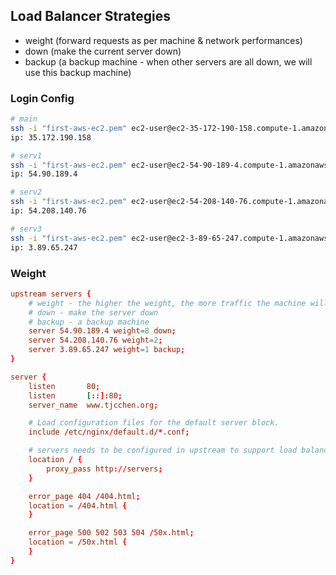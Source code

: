 ## Load Balancer Strategies

- weight (forward requests as per machine & network performances)
- down (make the current server down)
- backup (a backup machine - when other servers are all down, we will use this backup machine)

### Login Config
```bash
# main
ssh -i "first-aws-ec2.pem" ec2-user@ec2-35-172-190-158.compute-1.amazonaws.com
ip: 35.172.190.158

# serv1
ssh -i "first-aws-ec2.pem" ec2-user@ec2-54-90-189-4.compute-1.amazonaws.com
ip: 54.90.189.4

# serv2
ssh -i "first-aws-ec2.pem" ec2-user@ec2-54-208-140-76.compute-1.amazonaws.com
ip: 54.208.140.76

# serv3
ssh -i "first-aws-ec2.pem" ec2-user@ec2-3-89-65-247.compute-1.amazonaws.com
ip: 3.89.65.247
```

### Weight
```conf
upstream servers {
    # weight - the higher the weight, the more traffic the machine will receive
    # down - make the server down
    # backup - a backup machine
    server 54.90.189.4 weight=8 down;
    server 54.208.140.76 weight=2;
    server 3.89.65.247 weight=1 backup;
}

server {
    listen       80;
    listen       [::]:80;
    server_name  www.tjcchen.org;

    # Load configuration files for the default server block.
    include /etc/nginx/default.d/*.conf;

    # servers needs to be configured in upstream to support load balancer
    location / {
        proxy_pass http://servers;
    }

    error_page 404 /404.html;
    location = /404.html {
    }

    error_page 500 502 503 504 /50x.html;
    location = /50x.html {
    }
}
```